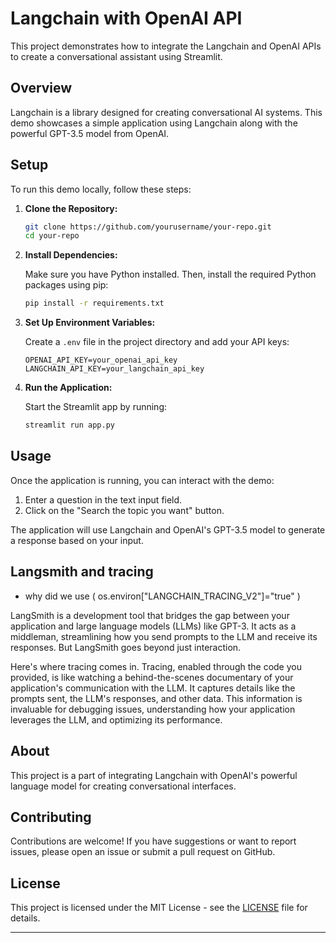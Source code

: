 # Langchain with OpenAI API

This project demonstrates how to integrate the Langchain and OpenAI APIs to create a conversational assistant using Streamlit.

## Overview

Langchain is a library designed for creating conversational AI systems. This demo showcases a simple application using Langchain along with the powerful GPT-3.5 model from OpenAI.

## Setup

To run this demo locally, follow these steps:

1. **Clone the Repository:**

   ```bash
   git clone https://github.com/yourusername/your-repo.git
   cd your-repo
   ```

2. **Install Dependencies:**

   Make sure you have Python installed. Then, install the required Python packages using pip:

   ```bash
   pip install -r requirements.txt
   ```

3. **Set Up Environment Variables:**

   Create a `.env` file in the project directory and add your API keys:

   ```plaintext
   OPENAI_API_KEY=your_openai_api_key
   LANGCHAIN_API_KEY=your_langchain_api_key
   ```

4. **Run the Application:**

   Start the Streamlit app by running:

   ```bash
   streamlit run app.py
   ```

## Usage

Once the application is running, you can interact with the demo:

1. Enter a question in the text input field.
2. Click on the "Search the topic you want" button.

The application will use Langchain and OpenAI's GPT-3.5 model to generate a response based on your input.

## Langsmith and tracing

- why did  we use ( os.environ["LANGCHAIN_TRACING_V2"]="true" )

LangSmith is a development tool that bridges the gap between your application and large language models (LLMs) like GPT-3. It acts as a middleman, streamlining how you send prompts to the LLM and receive its responses. But LangSmith goes beyond just interaction.

Here's where tracing comes in. Tracing, enabled through the code you provided,  is like watching a behind-the-scenes documentary of your application's communication with the LLM. It captures details like the prompts sent, the LLM's responses, and other data. This information is invaluable for debugging issues, understanding how your application leverages the LLM, and optimizing its performance.

## About

This project is a part of integrating Langchain with OpenAI's powerful language model for creating conversational interfaces.

## Contributing

Contributions are welcome! If you have suggestions or want to report issues, please open an issue or submit a pull request on GitHub.

## License

This project is licensed under the MIT License - see the [LICENSE](LICENSE) file for details.

---
